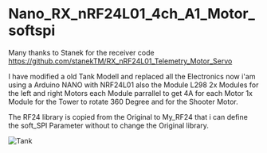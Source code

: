# Nano_RX_nRF24L01_4ch_A1_Motor_softspi

Many thanks to Stanek for the receiver code
https://github.com/stanekTM/RX_nRF24L01_Telemetry_Motor_Servo

I have modified a old Tank Modell and replaced all the Electronics now i'am using a Arduino NANO with NRF24L01
also the Module L298 2x Modules for the left and right Motors each Module parrallel to get 4A for each Motor
1x Module for the Tower to rotate 360 Degree and for the Shooter Motor.

The RF24 library is copied from the Original to My_RF24 that i can define the soft_SPI Parameter without to change the Original library.

![Tank](https://user-images.githubusercontent.com/33512064/217525413-fd9777ff-e5b9-4376-b860-d7552625eb4c.jpg)
